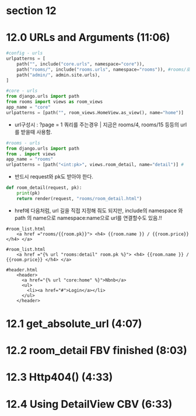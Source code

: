 # section 12

# 12.0 URLs and Arguments (11:06)

```python
#config - urls
urlpatterns = [
    path("", include("core.urls", namespace="core")),
    path("rooms/", include("rooms.urls", namespace="rooms")), #rooms/로 시작하면 rooms -> urls로 라우팅
    path("admin/", admin.site.urls),
]

```

```python
#core - urls
from django.urls import path
from rooms import views as room_views
app_name = "core"
urlpatterns = [path("", room_views.HomeView.as_view(), name="home")]
```

- url구성시 : ?page = 1 쿼리를 주는경우 | 지금은 rooms/4, rooms/15 등등의 url를 받을때 사용함.

```python
#rooms - urls
from django.urls import path
from . import views
app_name = "rooms"
urlpatterns = [path("<int:pk>", views.room_detail, name="detail")] #
```

- 반드시 request와 pk도 받아야 한다.

```python
def room_detail(request, pk):
    print(pk)
    return render(request, "rooms/room_detail.html")
```

- href에 다음처럼, url 길을 직접 지정해 줘도 되지만, include의 namespace 와 path 의 name으로 namespace:name으로 url를 연결할수도 있음.!!

```
#room_list.html
    <a href ="rooms/{{room.pk}}"> <h4> {{room.name }} / {{room.price}} </h4> </a>
```

```
#room_list.html
    <a href ="{% url "rooms:detail" room.pk %}"> <h4> {{room.name }} / {{room.price}} </h4> </a>

```

```
#header.html
    <header>
      <a href="{% url "core:home" %}">Nbnb</a>
      <ul>
        <li><a href="#">Login</a></li>
      </ul>
    </header>
```

# 12.1 get_absolute_url (4:07)

# 12.2 room_detail FBV finished (8:03)

# 12.3 Http404() (4:33)

# 12.4 Using DetailView CBV (6:33)
